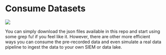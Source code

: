 # Consume Datasets

![](../images/catapult-main-image.png)

You can simply download the json files available in this repo and start using some grep fu! if you feel like it.
However, there are other more efficient ways you can consume the pre-recorded data and even simulate a real data pipeline to ingest the data to your own SIEM or data lake.